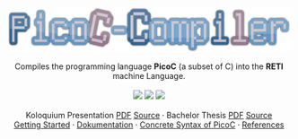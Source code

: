 <p align="center">
</p>

<div align="center">
  <a href="https://github.com/matthejue/PicoC-Compiler">
    <img src="./doc/logo.png" alt="Logo" height="80px">
  </a>
  <p align="center">
    Compiles the programming language <strong>PicoC</strong> (a subset of C) into the <strong>RETI</strong> machine Language.
    <br />
    <br />
    <a href="./LICENSE"><img src="https://img.shields.io/github/license/matthejue/PicoC-Compiler.svg"></a>
    <img src="https://img.shields.io/badge/Maintained%3F-yes-green.svg">
    <img height="20px" src="http://ForTheBadge.com/images/badges/made-with-python.svg">
    <br />
    <br />
    Koloquium Presentation <a href="https://github.com/matthejue/Bachelorarbeit_Praesentation_out/blob/main/Main.pdf">PDF</a> <a href="https://github.com/matthejue/Bachelorarbeit_Praesentation">Source</a>
    ·
    Bachelor Thesis <a href="https://github.com/matthejue/Bachelorarbeit_out/blob/main/Main.pdf">PDF</a> <a href="https://github.com/matthejue/Bachelorarbeit">Source</a>
    <br />
    <a href="./doc/getting_started.md">Getting Started</a>
    ·
    <a href="https://github.com/matthejue/Bachelorarbeit_Praesentation_out/blob/main/Dokumentation.pdf">Dokumentation</a>
    ·
    <a href="./src/concrete_syntax_picoc.lark/">Concrete Syntax of PicoC</a>
    ·
    <a href="./doc/references.md">References</a>
  </p>
</div>
<!-- <a href="./doc/abstract_syntax.txt">Abstract Syntax</a> -->
<!-- · -->
<!-- <a href="./doc/help-page.txt">Usage</a> -->
